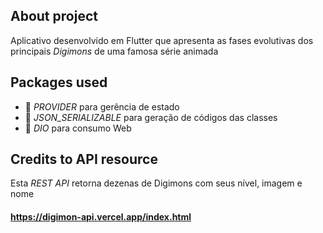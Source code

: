 ## About project

Aplicativo desenvolvido em Flutter que apresenta as fases evolutivas dos principais _Digimons_ de uma famosa série animada

## Packages used

- 📁 _PROVIDER_ para gerência de estado
- 📁 _JSON_SERIALIZABLE_ para geração de códigos das classes
- 📁 _DIO_ para consumo Web

## Credits to API resource

Esta _REST API_ retorna dezenas de Digimons com seus nível, imagem e nome

#### https://digimon-api.vercel.app/index.html

